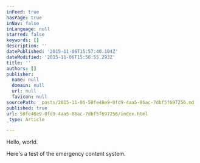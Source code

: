```yaml
---
inFeed: true
hasPage: true
inNav: false
inLanguage: null
starred: false
keywords: []
description: ''
datePublished: '2015-11-06T15:57:40.104Z'
dateModified: '2015-11-06T15:56:55.293Z'
title: ''
authors: []
publisher:
  name: null
  domain: null
  url: null
  favicon: null
sourcePath: _posts/2015-11-06-50fe48e9-0fd9-4aa5-86ac-7dbf5f697256.md
published: true
url: 50fe48e9-0fd9-4aa5-86ac-7dbf5f697256/index.html
_type: Article

---
```

Hello, world.

Here's a test of the emergency content system.